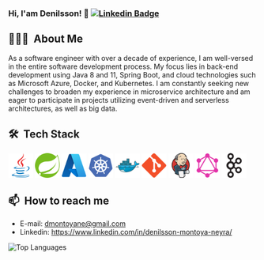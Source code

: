 ### Hi, I'am Denilsson! 👋  [![Linkedin Badge](https://img.shields.io/badge/-Add&nbsp;Me-blue?style=flat-square&logo=Linkedin&logoColor=white&link=https://www.linkedin.com/in/denilsson-montoya-neyra/)](https://www.linkedin.com/in/denilsson-montoya-neyra/)


## 👨🏻‍💻 &nbsp;About Me

As a software engineer with over a decade of experience, I am well-versed in the entire software development process. My focus lies in back-end development using Java 8 and 11, Spring Boot, and cloud technologies such as Microsoft Azure, Docker, and Kubernetes. I am constantly seeking new challenges to broaden my experience in microservice architecture and am eager to participate in projects utilizing event-driven and serverless architectures, as well as big data.



## 🛠️ &nbsp;Tech Stack

<img src="https://github.com/devicons/devicon/blob/master/icons/java/java-original.svg" alt="java" width="50" height="50" /> <img src="https://github.com/devicons/devicon/blob/master/icons/spring/spring-original.svg" alt="spring" width="50" height="50" /> <img src="https://github.com/devicons/devicon/blob/master/icons/azure/azure-original.svg" alt="azure" width="50" height="50" /> <img src="https://github.com/devicons/devicon/blob/master/icons/kubernetes/kubernetes-plain.svg" alt="kubernetes" width="50" height="50" /> <img src="https://github.com/devicons/devicon/blob/master/icons/docker/docker-original.svg" alt="docker" width="50" height="50" /> <img src="https://github.com/devicons/devicon/blob/master/icons/git/git-original.svg" alt="git" width="50" height="50" /> <img src="https://github.com/devicons/devicon/blob/master/icons/jenkins/jenkins-original.svg" alt="jenkins" width="50" height="50" /> <img src="https://github.com/devicons/devicon/blob/master/icons/graphql/graphql-plain.svg" alt="graphql" width="50" height="50" /> <img src="https://github.com/devicons/devicon/blob/master/icons/apachekafka/apachekafka-original.svg" alt="kafka" width="50" height="50" />




## 📫 &nbsp;How to reach me
- E-mail: dmontoyane@gmail.com
- Linkedin: https://www.linkedin.com/in/denilsson-montoya-neyra/



![Top Languages](https://github-readme-stats.anuraghazra1.vercel.app/api/top-langs/?username=DenilssonMontoya&layout=compact)

